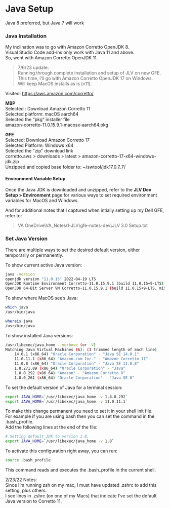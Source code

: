 # Java Setup

Java 8 preferred, but Java 7 will work

### Java Installation
My inclination was to go with Amazon Corretto OpenJDK 8.  
Visual Studio Code add-ins only work with Java 11 and above.  
So, went with Amazon Corretto OpenJDK 11.  

> 7/6/23 update:  
> Running through complete installation and setup of JLV on new GFE.  
> This time, I'll go with Amazon Corretto OpenJDK 17 on Windows.  
> Will keep MacOS installs as is (v11).  

Visited: https://aws.amazon.com/corretto/

**MBP**  
Selected : Download Amazon Corretto 11  
Selected platform: macOS aarch64  
Selected the “pkg” installer file  
amazon-corretto-11.0.15.9.1-macosx-aarch64.pkg  

**GFE**  
Selected: Download Amazon Corretto 17  
Selected Platform: Windows x64  
Selected the "zip" download link  
corretto.aws > downloads > latest > amazon-corretto-17-x64-windows-jdk.zip  
Unzipped and copied base folder to: ~/swtool/jdk17.0.7_7/  

#### Environment Variable Setup
Once the Java JDK is downloaded and unzipped, refer to the **JLV Dev Setup > Environment** page for various ways to set required environment variables for MacOS and Windows.  

And for additional notes that I captured when intially setting up my Dell GFE, refer to:  
> VA OneDrive\VA_Notes\1-JLV\gfe-notes-dev\JLV 3.0 Setup.txt

### Set Java Version
There are multiple ways to set the desired default version, either temporarily or permanently.

To show current active Java version:

```bash
java -version
openjdk version "11.0.15" 2022-04-19 LTS
OpenJDK Runtime Environment Corretto-11.0.15.9.1 (build 11.0.15+9-LTS)
OpenJDK 64-Bit Server VM Corretto-11.0.15.9.1 (build 11.0.15+9-LTS, mixed mode)
```

To show where MacOS see’s Java:

```bash
which java
/usr/bin/java
```

```bash
whereis java
/usr/bin/java
```

To show installed Java versions:

```bash
/usr/libexec/java_home --verbose (or -V)
Matching Java Virtual Machines (6): (I trimmed length of each line)
    14.0.1 (x86_64) "Oracle Corporation" - "Java SE 14.0.1"
    11.0.11.1 (x86_64) "Amazon.com Inc." - "Amazon Corretto 11"
    11.0.8 (x86_64) "Oracle Corporation" - "Java SE 11.0.8"
    1.8.271.09 (x86_64) "Oracle Corporation" - "Java"
    1.8.0_292 (x86_64) "Amazon" - "Amazon Corretto 8" 
    1.8.0_261 (x86_64) "Oracle Corporation" - "Java SE 8"
```

To set the default version of Java for a terminal session:

```bash
export JAVA_HOME=`/usr/libexec/java_home -v 1.8.0_292`
export JAVA_HOME=`/usr/libexec/java_home -v 11.0.11.1`
```

To make this change permanent you need to set it in your shell init file.  
For example if you are using bash then you can set the command in the .bash_profile.  
Add the following lines at the end of the file:  

```bash
# Setting default JDK to version 1.8.
export JAVA_HOME=`/usr/libexec/java_home -v 1.8`
```

To activate this configuration right away, you can run:

```bash
source .bash_profile
```

This command reads and executes the .bash_profile in the current shell.

2/23/22 Notes:  
Since I’m running zsh on my mac, I must have updated .zshrc to add this setting, plus others.  
I see lines in .zshrc (on one of my Macs) that indicate I’ve set the default Java version to Corretto 11.  
